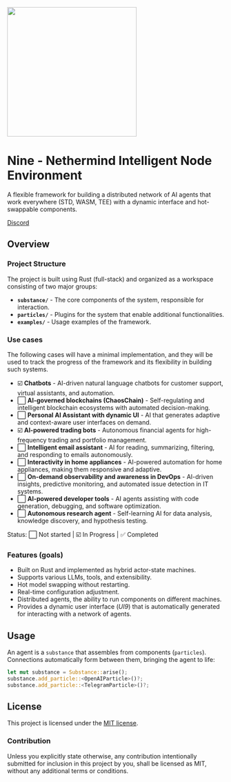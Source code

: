 <img src="https://nethermindeth.github.io/ice-nine/assets/ice-nine-logo.png" width="300px"/>

# Nine - Nethermind Intelligent Node Environment

A flexible framework for building a distributed network of AI agents that work everywhere (STD, WASM, TEE) with a dynamic interface and hot-swappable components.

[Discord](https://discord.gg/sXCEBQMkyZ)

## Overview

### Project Structure

The project is built using Rust (full-stack) and organized as a workspace consisting of two major groups:

- **`substance/`** - The core components of the system, responsible for interaction.
- **`particles/`** - Plugins for the system that enable additional functionalities.
- **`examples/`** - Usage examples of the framework.

###  Use cases

The following cases will have a minimal implementation, and they will be used to track the progress of the framework and its flexibility in building such systems.

- ☑️ **Chatbots** - AI-driven natural language chatbots for customer support, virtual assistants, and automation.
- ⬜ **AI-governed blockchains (ChaosChain)** - Self-regulating and intelligent blockchain ecosystems with automated decision-making.
- ⬜ **Personal AI Assistant with dynamic UI** - AI that generates adaptive and context-aware user interfaces on demand.
- ☑️ **AI-powered trading bots** - Autonomous financial agents for high-frequency trading and portfolio management.
- ⬜ **Intelligent email assistant** - AI for reading, summarizing, filtering, and responding to emails autonomously.
- ⬜ **Interactivity in home appliances** - AI-powered automation for home appliances, making them responsive and adaptive.
- ⬜ **On-demand observability and awareness in DevOps** - AI-driven insights, predictive monitoring, and automated issue detection in IT systems.
- ⬜ **AI-powered developer tools** - AI agents assisting with code generation, debugging, and software optimization.
- ⬜ **Autonomous research agent** - Self-learning AI for data analysis, knowledge discovery, and hypothesis testing.

Status: ⬜ Not started | ☑️ In Progress | ✅ Completed

###  Features (goals)

- Built on Rust and implemented as hybrid actor-state machines.
- Supports various LLMs, tools, and extensibility.
- Hot model swapping without restarting.
- Real-time configuration adjustment.
- Distributed agents, the ability to run components on different machines.
- Provides a dynamic user interface (*UI9*) that is automatically generated for interacting with a network of agents.

## Usage

An agent is a `substance` that assembles from components (`particles`). Connections automatically form between them, bringing the agent to life:

```rust
let mut substance = Substance::arise();
substance.add_particle::<OpenAIParticle>()?;
substance.add_particle::<TelegramParticle>()?;
```

## License

This project is licensed under the [MIT license].

[MIT license]: https://github.com/NethermindEth/ice-nine/blob/trunk/LICENSE

### Contribution

Unless you explicitly state otherwise, any contribution intentionally submitted
for inclusion in this project by you, shall be licensed as MIT, without any additional
terms or conditions.
